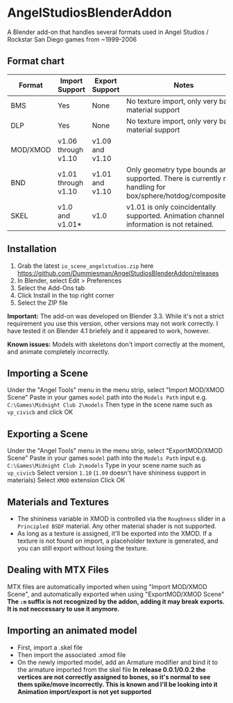 # AngelStudiosBlenderAddon
A Blender add-on that handles several formats used in Angel Studios / Rockstar San Diego games from ~1999-2006

## Format chart
| Format | Import Support | Export Support | Notes |
|--------|----------------|----------------|-------|
|BMS     | Yes            |  None          |  No texture import, only very basic material support     |
|DLP        | Yes               | None            |  No texture import, only very basic material support       |
|MOD/XMOD        |  v1.06 through v1.10              |  v1.09 and v1.10              |       |
|BND        |  v1.01 through v1.10              |  v1.01 and v1.10              |  Only geometry type bounds are supported. There is currently no handling for box/sphere/hotdog/composite/grid     |
|SKEL        |  v1.0 and v1.01\*              |  v1.0              | v1.01 is only coincidentally supported. Animation channel information is not retained.      |

## Installation
1. Grab the latest `io_scene_angelstudios.zip` here https://github.com/Dummiesman/AngelStudiosBlenderAddon/releases
2. In Blender, select Edit > Preferences
3. Select the Add-Ons tab
4. Click Install in the top right corner
5. Select the ZIP file


**Important:** The add-on was developed on Blender 3.3. While it's not a strict requirement you use this version, other versions may not work correctly. I have tested it on Blender 4.1 briefely and it appeared to work, however.

**Known issues:** Models with skeletons don't import correctly at the moment, and animate completely incorrectly.

## Importing a Scene
Under the "Angel Tools" menu in the menu strip, select "Import MOD/XMOD Scene"
Paste in your games `model` path into the `Models Path` input e.g. `C:\Games\Midnight Club 2\models`
Then type in the scene name such as `vp_civicb` and click OK

## Exporting a Scene
Under the "Angel Tools" menu in the menu strip, select "ExportMOD/XMOD Scene"
Paste in your games `model` path into the `Models Path` input e.g. `C:\Games\Midnight Club 2\models`
Type in your scene name such as `vp_civicb`
Select version `1.10` (`1.09` doesn't have shininess support in materials)
Select `XMOD` extension
Click OK

## Materials and Textures
- The shininess variable in XMOD is controlled via the `Roughness` slider in a `Principled BSDF` material. Any other material shader is not supported.
- As long as a texture is assigned, it'll be exported into the XMOD. If a texture is not found on import, a placeholder texture is generated, and you can still export without losing the texture.

## Dealing with MTX Files
MTX files are automatically imported when using "Import MOD/XMOD Scene", and automatically exported when using "ExportMOD/XMOD Scene"
**The `:m` suffix is not recognized by the addon, adding it may break exports. It is not neccessary to use it anymore.**

## Importing an animated model
- First, import a .skel file
- Then import the associated .xmod file 
- On the newly imported model, add an Armature modifier and  bind it to the armature imported from the skel file
**In release 0.0.1/0.0.2 the vertices are not correctly assigned to bones, so it's normal to see them spike/move incorrectly. This is known and I'll be looking into it**
**Animation import/export is not yet supported**
